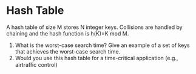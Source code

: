 # Hash Table

A hash table of size M stores N integer keys. Collisions are handled by chaining and the hash function is h(K)=K mod M.

1. What is the worst-case search time? Give an example of a set of keys that achieves the worst-case search time.
2. Would you use this hash table for a time-critical application (e.g., airtraﬃc control)
